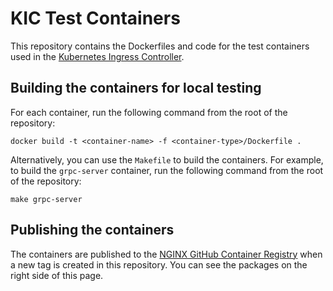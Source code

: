 # KIC Test Containers

This repository contains the Dockerfiles and code for the test containers used in the [Kubernetes Ingress Controller](https://github.com/nginx/kubernetes-ingress).

## Building the containers for local testing

For each container, run the following command from the root of the repository:

```console
docker build -t <container-name> -f <container-type>/Dockerfile .
```

Alternatively, you can use the `Makefile` to build the containers. For example, to build the `grpc-server` container,
run the following command from the root of the repository:

```console
make grpc-server
```

## Publishing the containers

The containers are published to the [NGINX GitHub Container Registry](https://github.com/orgs/nginx/packages?repo_name=kic-test-containers)
when a new tag is created in this repository. You can see the packages on the right side of this page.
